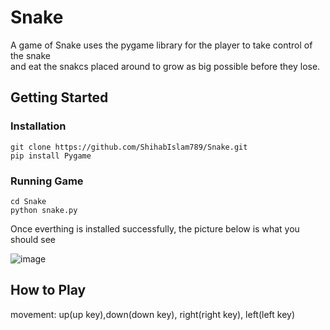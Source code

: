 # Snake
A game of Snake uses the pygame library for the player to take control of the snake <br>
and eat the snakcs placed around to grow as big possible before they lose. <br>

## Getting Started

### Installation
```
git clone https://github.com/ShihabIslam789/Snake.git
pip install Pygame
```
 ### Running Game
 ```
 cd Snake
 python snake.py
 ```
 Once everthing is installed successfully, the picture below is what you should see 

 ![image](https://i.gyazo.com/7ecc81b06d9233e0bb6b969a0f333a59.png)

 ## How to Play
movement: up(up key),down(down key), right(right key), left(left key) 
